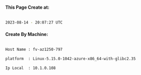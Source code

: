
   
#### This Page Create at:

```bash

2023-08-14 - 20:07:27 UTC

```

#### Create By Machine:

```bash

Host Name : fv-az1250-797

platform  : Linux-5.15.0-1042-azure-x86_64-with-glibc2.35

Ip Local  : 10.1.0.108

```

